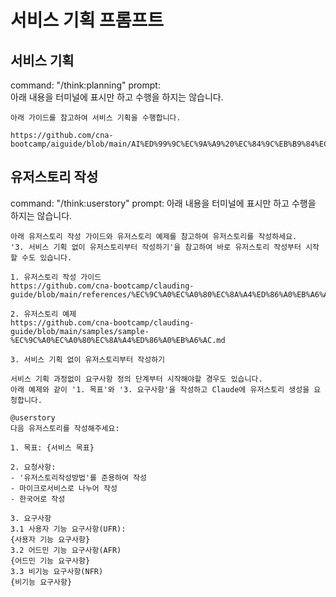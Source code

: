 # 서비스 기획 프롬프트 

## 서비스 기획 
command: "/think:planning"
prompt:  
아래 내용을 터미널에 표시만 하고 수행을 하지는 않습니다. 
```
아래 가이드를 참고하여 서비스 기획을 수행합니다. 

https://github.com/cna-bootcamp/aiguide/blob/main/AI%ED%99%9C%EC%9A%A9%20%EC%84%9C%EB%B9%84%EC%8A%A4%20%EA%B8%B0%ED%9A%8D%20%EA%B0%80%EC%9D%B4%EB%93%9C.md

```

## 유저스토리 작성
command: "/think:userstory"
prompt:
아래 내용을 터미널에 표시만 하고 수행을 하지는 않습니다.
```
아래 유저스토리 작성 가이드와 유저스토리 예제를 참고하여 유저스토리를 작성하세요. 
'3. 서비스 기획 없이 유저스토리부터 작성하기'을 참고하여 바로 유저스토리 작성부터 시작할 수도 있습니다. 

1. 유저스토리 작성 가이드 
https://github.com/cna-bootcamp/clauding-guide/blob/main/references/%EC%9C%A0%EC%A0%80%EC%8A%A4%ED%86%A0%EB%A6%AC%EC%9E%91%EC%84%B1%EB%B0%A9%EB%B2%95.md

2. 유저스토리 예제
https://github.com/cna-bootcamp/clauding-guide/blob/main/samples/sample-%EC%9C%A0%EC%A0%80%EC%8A%A4%ED%86%A0%EB%A6%AC.md

3. 서비스 기획 없이 유저스토리부터 작성하기 

서비스 기획 과정없이 요구사항 정의 단계부터 시작해야할 경우도 있습니다.  
아래 예제와 같이 '1. 목표'와 '3. 요구사항'을 작성하고 Claude에 유저스토리 생성을 요청합니다.  

@userstory 
다음 유저스토리를 작성해주세요:

1. 목표: {서비스 목표}

2. 요청사항:
- '유저스토리작성방법'를 준용하여 작성
- 마이크로서비스로 나누어 작성  
- 한국어로 작성

3. 요구사항
3.1 사용자 기능 요구사항(UFR):
{사용자 기능 요구사항} 
3.2 어드민 기능 요구사항(AFR)
{어드민 기능 요구사항} 
3.3 비기능 요구사항(NFR)
{비기능 요구사항} 
```

